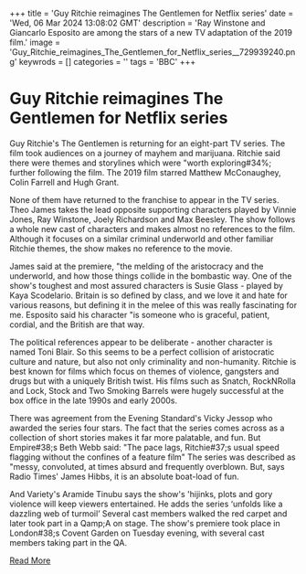 +++
title = 'Guy Ritchie reimagines The Gentlemen for Netflix series'
date = 'Wed, 06 Mar 2024 13:08:02 GMT'
description = 'Ray Winstone and Giancarlo Esposito are among the stars of a new TV adaptation of the 2019 film.'
image = 'Guy_Ritchie_reimagines_The_Gentlemen_for_Netflix_series__729939240.png'
keywrods =  []
categories = ''
tags = 'BBC'
+++

# Guy Ritchie reimagines The Gentlemen for Netflix series

Guy Ritchie's The Gentlemen is returning for an eight-part TV series.
The film took audiences on a journey of mayhem and marijuana.
Ritchie said there were themes and storylines which were <bb>"worth exploring<bb>#34%; further following the film.
The 2019 film starred Matthew McConaughey, Colin Farrell and Hugh Grant.

None of them have returned to the franchise to appear in the TV series.
Theo James takes the lead opposite supporting characters played by Vinnie Jones, Ray Winstone, Joely Richardson and Max Beesley.
The show follows a whole new cast of characters and makes almost no references to the film.
Although it focuses on a similar criminal underworld and other familiar Ritchie themes, the show makes no reference to the movie.

James said at the premiere, <bb>"the melding of the aristocracy and the underworld, and how those things collide in the bombastic way.
One of the show<bb>'s toughest and most assured characters is Susie Glass - played by Kaya Scodelario.
Britain is so defined by class, and we love it and hate for various reasons, but defining it in the melee of this was really fascinating for me.
Esposito said his character <bb>"is someone who is graceful, patient, cordial, and the British are that way.

The political references appear to be deliberate - another character is named Toni Blair.
So this seems to be a perfect collision of aristocratic culture and nature, but also not only criminality and non-humanity.
Ritchie is best known for films which focus on themes of violence, gangsters and drugs but with a uniquely British twist.
His films such as Snatch, RockNRolla and Lock, Stock and Two Smoking Barrels were hugely successful at the box office in the late 1990s and early 2000s.

There was agreement  from the Evening Standard<bb>'s Vicky Jessop who awarded the series four stars.
The fact that the series comes across as a collection of short stories makes it far more palatable, and fun.
But Empire<bb>#38;s Beth Webb said: "The pace lags, Ritchie<bb>#37;s usual speed flagging without the confines of a feature film" The series was described as <bb>"messy, convoluted, at times absurd and frequently overblown.
But, says Radio Times' James Hibbs, it is an absolute boat-load of fun.

And Variety's Aramide Tinubu says the show's <bb>'hijinks, plots and gory violence will keep viewers entertained.
He adds the series ‘unfolds like a dazzling web of turmoil’ Several cast members walked the red carpet and later took part in a Q<bb>amp;A on stage.
The show<bb>'s premiere took place in London<bb>#38;s Covent Garden on Tuesday evening, with several cast members taking part in the Q<bb>A.


[Read More](https://www.bbc.co.uk/news/entertainment-arts-68488859)
